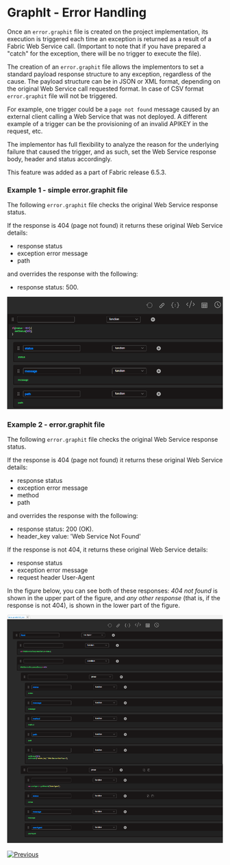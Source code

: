 # GraphIt - Error Handling

Once an ```error.graphit``` file is created on the project implementation, its execution is triggered each time an exception is returned as a result of a
Fabric Web Service call. (Important to note that if you have prepared a "catch" for the exception, there will be no trigger to execute the file). 

The creation of an ```error.graphit``` file allows the implementors to set a standard payload response structure to any exception, regardless of the cause.
The payload structure can be in JSON or XML format, depending on the original Web Service call requested format. In case of CSV format ```error.graphit``` file will not be triggered.

For example, one trigger could be a ```page not found``` message caused by an external client calling a Web Service that was not deployed. A different example of a trigger can be the provisioning of an invalid APIKEY in the request, etc.

The implementor has full flexibility to analyze the reason for the underlying failure that caused the trigger, and as such, set the Web Service response body, header and status accordingly.

This feature was added as a part of Fabric release 6.5.3.

### Example 1 - simple error.graphit file

The following ```error.graphit``` file checks the original Web Service response status.

If the response is 404 (page not found) it returns these original Web Service details:
- response status
- exception error message	
- path

and overrides the response with the following:		
- response status: 500.

<img src="images/67_graphit_error_handling_2.png"></img>

### Example 2 - error.graphit file

The following ```error.graphit``` file checks the original Web Service response status.

If the response is 404 (page not found) it returns these original Web Service details:
- response status
- exception error message	
- method
- path

and overrides the response with the following:		
- response status: 200 (OK).
- header_key value: 'Web Service Not Found'


If the response is not 404, it returns these original Web Service details:	
- response status
- exception error message
- request header User-Agent

In the figure below, you can see both of these responses: *404 not found* is shown in the upper part of the figure, and *any other response* (that is, if the response is not 404), is shown in the lower part of the figure.  

<img src="images/66_graphit_error_handling.png"></img>


[![Previous](/articles/images/Previous.png)](/articles/15_web_services_and_graphit/17_Graphit/10_graphit_examples.md)
